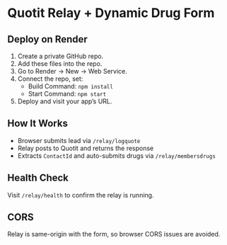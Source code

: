 # Quotit Relay + Dynamic Drug Form

## Deploy on Render
1. Create a private GitHub repo.
2. Add these files into the repo.
3. Go to Render → New → Web Service.
4. Connect the repo, set:
   - Build Command: `npm install`
   - Start Command: `npm start`
5. Deploy and visit your app’s URL.

## How It Works
- Browser submits lead via `/relay/logquote`
- Relay posts to Quotit and returns the response
- Extracts `ContactId` and auto-submits drugs via `/relay/membersdrugs`

## Health Check
Visit `/relay/health` to confirm the relay is running.

## CORS
Relay is same-origin with the form, so browser CORS issues are avoided.
